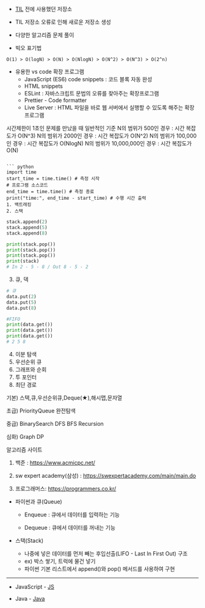 * [TIL](https://github.com/koo1996/TIL) 전에 사용했던 저장소

* TIL 저장소 오류로 인해 새로운 저장소 생성

* 다양한 알고리즘 문제 풀이

* 빅오 표기법
```
O(1) > O(logN) > O(N) > O(NlogN) > O(N^2) > O(N^3) > O(2^n)
```

* 유용한 vs code 확장 프로그램
  * JavaScript (ES6) code snippets : 코드 블록 자동 완성
  * HTML snippets
  * ESLint : 자바스크립트 문법의 오류를 찾아주는 확장프로그램
  * Prettier - Code formatter
  * Live Server : HTML 파일을 바로 웹 서버에서 실행할 수 있도록 해주는 확장프로그램

시간제한이 1초인 문제를 만났을 때 일반적인 기준
N의 범위가 500인 경우 : 시간 복잡도가 O(N^3)
N의 범위가 2000인 경우 : 시간 복잡도가 O(N^2)
N의 범위가 100,000인 경우 : 시간 복잡도가 O(NlogN)
N의 범위가 10,000,000인 경우 : 시간 복잡도가 O(N)
```

``` python
import time
start_time = time.time() # 측정 시작
# 프로그램 소스코드
end_time = time.time() # 측정 종료
print("time:", end_time - start_time) # 수행 시간 출력
1. 백트래킹
2. 스택
```

```python
stack.append(2)
stack.append(5)
stack.append(8)

print(stack.pop())
print(stack.pop())
print(stack.pop())
print(stack)
# In 2 - 5 - 8 / Out 8 - 5 - 2  
```
3. 큐, 덱
```python
# 큐
data.put(2)
data.put(5)
data.put(8)

#FIFO
print(data.get())
print(data.get())
print(data.get())
# 2 5 8
```
4. 이분 탐색
5. 우선순위 큐
6. 그래프와 순회
7. 투 포인터
8. 최단 경로

기본) 스택,큐,우선순위큐,Deque(★),해시맵,문자열

초급) PriorityQueue 완전탐색

중급) BinarySearch DFS BFS Recursion

심화) Graph DP

알고리즘 사이트 
1. 백준 : https://www.acmicpc.net/

2. sw expert academy(삼성) : https://swexpertacademy.com/main/main.do

3. 프로그래머스: https://programmers.co.kr/


* 파이썬과 큐(Queue)
  * Enqueue : 큐에서 데이터를 입력하는 기능

  * Dequeue : 큐에서 데이터를 꺼내는 기능
  
* 스택(Stack)
  * 나중에 넣은 데이터를 먼저 빼는 후입선출(LIFO - Last In First Out) 구조
  * ex) 박스 쌓기, 트럭에 물건 넣기
  * 파이썬 기본 리스트에서 append()와 pop() 메서드를 사용하여 구현

---------------------------

* JavaScript - [JS](JavaScript/)

* Java - [Java](Java/)

